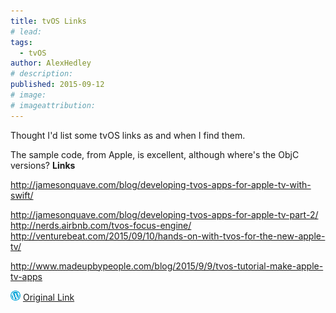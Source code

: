 ```yaml
---
title: tvOS Links
# lead:
tags:
  - tvOS
author: AlexHedley
# description:
published: 2015-09-12
# image:
# imageattribution:
---
```


Thought I'd list some tvOS links as and when I find them.

The sample code, from Apple, is excellent, although where's the ObjC versions? **Links**

http://jamesonquave.com/blog/developing-tvos-apps-for-apple-tv-with-swift/

http://jamesonquave.com/blog/developing-tvos-apps-for-apple-tv-part-2/ http://nerds.airbnb.com/tvos-focus-engine/ http://venturebeat.com/2015/09/10/hands-on-with-tvos-for-the-new-apple-tv/

http://www.madeupbypeople.com/blog/2015/9/9/tvos-tutorial-make-apple-tv-apps

![Wordpress](../images/wordpress.png "Wordpress") [Original Link](https://alexhedley.wordpress.com/2015/09/12/tvos-links/)
